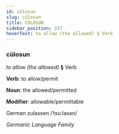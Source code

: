 ```yaml
---
id: cülosun
slug: cülosun
title: CÜLOSUN
sidebar_position: 337
hoverText: to allow (the allowed) § Verb
---
```


### cülosun

*to allow (the allowed)* **§** Verb

**Verb**: to allow/permit

**Noun**: the allowed/permitted

**Modifier**: allowable/permittable

German zulassen /ˈtsuːlasən/

*Germanic Language Family*
